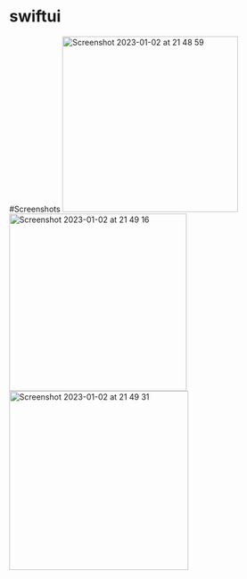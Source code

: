 # swiftui

#Screenshots
<img width="315" alt="Screenshot 2023-01-02 at 21 48 59" src="https://user-images.githubusercontent.com/2304583/210277102-929cfeee-8360-41be-ad2b-5b1b6f28543c.png">
<img width="318" alt="Screenshot 2023-01-02 at 21 49 16" src="https://user-images.githubusercontent.com/2304583/210277107-c0895c36-e8c6-48ec-93c1-eef1167d66f1.png">
<img width="321" alt="Screenshot 2023-01-02 at 21 49 31" src="https://user-images.githubusercontent.com/2304583/210277110-4919b418-3db7-4e54-bc21-d6bd7d2bcd2b.png">
